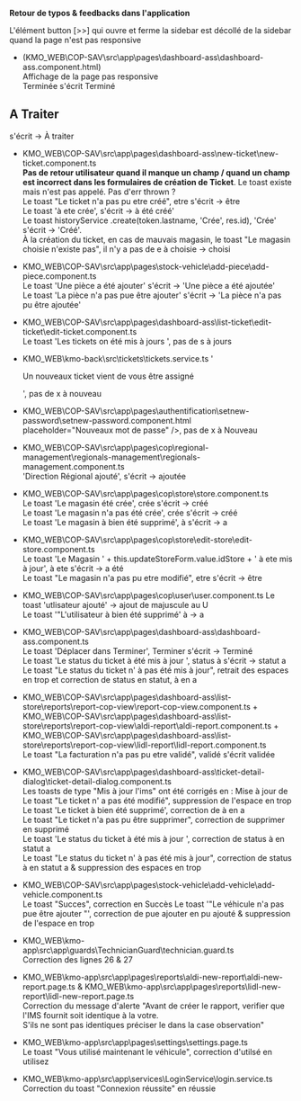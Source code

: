 **Retour de typos & feedbacks dans l'application**
  
L'élément button [>>] qui ouvre et ferme la sidebar est décollé de la sidebar quand la page n'est pas responsive

- (KMO_WEB\COP-SAV\src\app\pages\dashboard-ass\dashboard-ass.component.html)  
Affichage de la page pas responsive  
Terminée s'écrit Terminé  
<h2>A Traiter</h2> s'écrit -> À traiter
  
- KMO_WEB\COP-SAV\src\app\pages\dashboard-ass\new-ticket\new-ticket.component.ts  
**Pas de retour utilisateur quand il manque un champ / quand un champ est incorrect dans les formulaires de création de Ticket**. Le toast existe mais n'est pas appelé. Pas d'err thrown ?  
Le toast "Le ticket n'a pas pu etre créé", etre s'écrit -> être  
Le toast 'à ete crée', s'écrit -> à été créé'  
Le toast historyService .create(token.lastname, 'Crée', res.id), 'Crée' s'écrit -> 'Créé'.  
À la création du ticket, en cas de mauvais magasin, le toast "Le magasin choisie n'existe pas", il n'y a pas de e à choisie -> choisi  

- KMO_WEB\COP-SAV\src\app\pages\stock-vehicle\add-piece\add-piece.component.ts  
Le toast 'Une pièce a été ajouter' s'écrit -> 'Une pièce a été ajoutée'  
Le toast 'La pièce n'a pas pue être ajouter' s'écrit -> 'La pièce n'a pas pu être ajoutée'  
  
- KMO_WEB\COP-SAV\src\app\pages\dashboard-ass\list-ticket\edit-ticket\edit-ticket.component.ts  
Le toast 'Les tickets on été mis à jours ', pas de s à jours  
  
- KMO_WEB\kmo-back\src\tickets\tickets.service.ts
'<p>Un nouveaux ticket vient de vous être assigné </strong></p>', pas de x à nouveau  
  
- KMO_WEB\COP-SAV\src\app\pages\authentification\setnew-password\setnew-password.component.html  
placeholder="Nouveaux mot de passe" />, pas de x à Nouveau  
  
- KMO_WEB\COP-SAV\src\app\pages\cop\regional-management\regionals-management\regionals-management.component.ts  
'Direction Régional ajouté', s'écrit -> ajoutée  
  
- KMO_WEB\COP-SAV\src\app\pages\cop\store\store.component.ts  
Le toast 'Le magasin été crée', crée s'écrit -> créé  
Le toast 'Le magasin n'a pas été crée', crée s'écrit -> créé  
Le toast 'Le magasin à bien été supprimé', à s'écrit -> a  
  
- KMO_WEB\COP-SAV\src\app\pages\cop\store\edit-store\edit-store.component.ts  
Le toast 'Le Magasin ' +
						this.updateStoreForm.value.idStore +
						' à ete mis à jour', à ete s'écrit -> a été  
Le toast "Le magasin n'a pas pu etre modifié", etre s'écrit -> être  
  
- KMO_WEB\COP-SAV\src\app\pages\cop\user\user.component.ts
Le toast 'utlisateur ajouté' -> ajout de majuscule au U  
Le toast '"L'utilisateur à bien été supprimé' à -> a  
  
- KMO_WEB\COP-SAV\src\app\pages\dashboard-ass\dashboard-ass.component.ts  
Le toast 'Déplacer dans Terminer', Terminer s'écrit -> Terminé   
Le toast 'Le status du ticket à été mis à jour ', status à s'écrit -> statut a  
Le toast "Le status du  ticket n' à pas été mis à jour", retrait des espaces en trop et correction de status en statut, à en a   
  
- KMO_WEB\COP-SAV\src\app\pages\dashboard-ass\list-store\reports\report-cop-view\report-cop-view.component.ts  +  KMO_WEB\COP-SAV\src\app\pages\dashboard-ass\list-store\reports\report-cop-view\aldi-report\aldi-report.component.ts  + KMO_WEB\COP-SAV\src\app\pages\dashboard-ass\list-store\reports\report-cop-view\lidl-report\lidl-report.component.ts  
Le toast "La facturation n'a pas pu etre validé", validé s'écrit validée  
  
- KMO_WEB\COP-SAV\src\app\pages\dashboard-ass\ticket-detail-dialog\ticket-detail-dialog.component.ts  
Les toasts de type "Mis à jour l'ims" ont été corrigés en : Mise à jour de  
Le toast "Le ticket n' a pas été modifié", suppression de l'espace en trop  
Le toast 'Le ticket à bien été supprimé', correction de à en a  
Le toast "Le ticket n'a pas pu être supprimer", correction de supprimer en supprimé  
Le toast 'Le status du ticket à été mis à jour ', correction de status à en statut a  
Le toast "Le status du  ticket n' à pas été mis à jour", correction de status à en statut a & suppression des espaces en trop  
   
- KMO_WEB\COP-SAV\src\app\pages\stock-vehicle\add-vehicle\add-vehicle.component.ts  
Le toast "Succes", correction en Succès
Le toast '"Le véhicule n'a pas pue être ajouter "', correction de pue ajouter en pu ajouté & suppression de l'espace en trop  
  
- KMO_WEB\kmo-app\src\app\guards\TechnicianGuard\technician.guard.ts  
Correction des lignes 26 & 27  
  
- KMO_WEB\kmo-app\src\app\pages\reports\aldi-new-report\aldi-new-report.page.ts & KMO_WEB\kmo-app\src\app\pages\reports\lidl-new-report\lidl-new-report.page.ts  
Correction du message d'alerte "Avant de créer le rapport, verifier que l\'IMS fournit soit identique à la votre. <br> S\'ils ne sont pas identiques préciser le dans la case observation"  
  
- KMO_WEB\kmo-app\src\app\pages\settings\settings.page.ts  
Le toast "Vous utilisé maintenant le véhicule", correction d'utilsé en utilisez  
  
- KMO_WEB\kmo-app\src\app\services\LoginService\login.service.ts  
Correction du toast "Connexion réussite" en réussie
  
